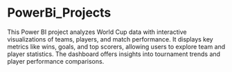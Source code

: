 # PowerBi_Projects
This Power BI project analyzes World Cup data with interactive visualizations of teams, players, and match performance. It displays key metrics like wins, goals, and top scorers, allowing users to explore team and player statistics. The dashboard offers insights into tournament trends and player performance comparisons.
